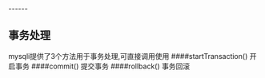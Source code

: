 <head>
     <title>EasySwoole mysqli|swoole mysqli|swoole mysql|swoole 数据库连接池|php连接池</title>
     <meta name="keywords" content="EasySwoole mysqli|swoole mysqli|swoole mysql|swoole 数据库连接池|php连接池"/>
     <meta name="description" content="asySwoole mysqli|swoole mysqli|swoole mysql|swoole 数据库连接池|php连接池"/>
</head>
---<head>---

## 事务处理
mysqli提供了3个方法用于事务处理,可直接调用使用
####startTransaction()
开启事务
####commit()
提交事务
####rollback()
事务回滚